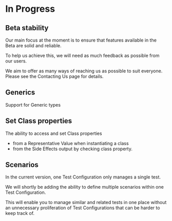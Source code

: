 # In Progress

## Beta stability
Our main focus at the moment is to ensure that features available in the Beta are solid and reliable.

To help us achieve this, we will need as much feedback as possible from our users.

We aim to offer as many ways of reaching us as possible to suit everyone. Please see the Contacting Us page for details.

## Generics
Support for Generic types

## Set Class properties
The ability to access and set Class properties 

- from a Representative Value when instantiating a class
- from the Side Effects output by checking class property.

## Scenarios
In the current version, one Test Configuration only manages a single test.

We will shortly be adding the ability to define multiple scenarios within one Test Configuration.

This will enable you to manage similar and related tests in one place without an unnecessary proliferation of Test Configurations that can be harder to keep track of.